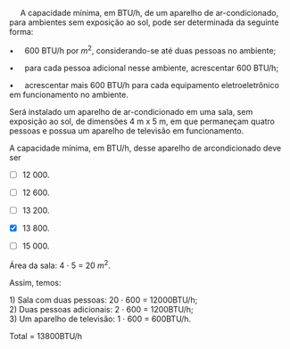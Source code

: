 

     A capacidade mínima, em BTU/h, de um aparelho de ar-condicionado, para ambientes sem exposição ao sol, pode ser determinada da seguinte forma:

•     600 BTU/h por $m^2$, considerando-se até duas pessoas no ambiente;

•     para cada pessoa adicional nesse ambiente, acrescentar 600 BTU/h;

•     acrescentar mais 600 BTU/h para cada equipamento eletroeletrônico em funcionamento no ambiente.

Será instalado um aparelho de ar-condicionado em uma sala, sem exposição ao sol, de dimensões 4 m x 5 m, em que permaneçam quatro pessoas e possua um aparelho de televisão em funcionamento.

A capacidade mínima, em BTU/h, desse aparelho de arcondicionado deve ser



- [ ] 12 000.
- [ ] 12 600.
- [ ] 13 200.
- [x] 13 800.
- [ ] 15 000.


Área da sala: 4 ⋅ 5 = 20 $m^2$.

Assim, temos:

1\) Sala com duas pessoas: 20 ⋅ 600 = 12000BTU/h;\
2\) Duas pessoas adicionais: 2 ⋅ 600 = 1200BTU/h;\
3\) Um aparelho de televisão: 1 ⋅ 600 = 600BTU/h.

Total = 13800BTU/h
